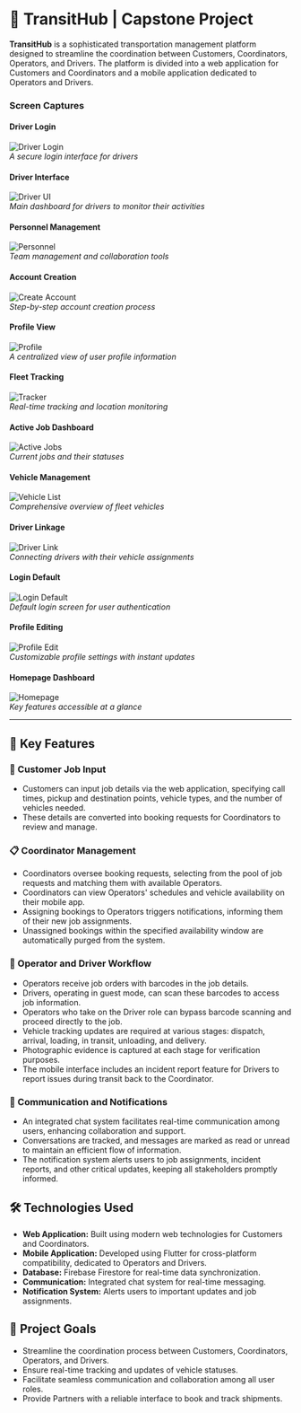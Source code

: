 # 🚀 TransitHub | Capstone Project

**TransitHub** is a sophisticated transportation management platform designed to streamline the coordination between Customers, Coordinators, Operators, and Drivers. The platform is divided into a web application for Customers and Coordinators and a mobile application dedicated to Operators and Drivers.

### Screen Captures
#### Driver Login
![Driver Login](/Android%20-%201080x2400/driver_login.png)  
*A secure login interface for drivers*

#### Driver Interface
![Driver UI](/Android%20-%201080x2400/driver_u_i2.png)  
*Main dashboard for drivers to monitor their activities*

#### Personnel Management
![Personnel](/Android%20-%201080x2400/personnel.png)  
*Team management and collaboration tools*

#### Account Creation
![Create Account](/Android%20-%201080x2400/create_account.png)  
*Step-by-step account creation process*

#### Profile View
![Profile](/Android%20-%201080x2400/profile.png)  
*A centralized view of user profile information*

#### Fleet Tracking
![Tracker](/Android%20-%201080x2400/tracker.png)  
*Real-time tracking and location monitoring*

#### Active Job Dashboard
![Active Jobs](/Android%20-%201080x2400/list_active_jobs.png)  
*Current jobs and their statuses*

#### Vehicle Management
![Vehicle List](/Android%20-%201080x2400/list_of_vehicles.png)  
*Comprehensive overview of fleet vehicles*

#### Driver Linkage
![Driver Link](/Android%20-%201080x2400/driver_link.png)  
*Connecting drivers with their vehicle assignments*

#### Login Default
![Login Default](/Android%20-%201080x2400/login_default.png)  
*Default login screen for user authentication*

#### Profile Editing
![Profile Edit](/Android%20-%201080x2400/profile_edit.png)  
*Customizable profile settings with instant updates*

#### Homepage Dashboard
![Homepage](/Android%20-%201080x2400/homepage.png)  
*Key features accessible at a glance*

---

## 🌟 Key Features

### 📝 Customer Job Input
- Customers can input job details via the web application, specifying call times, pickup and destination points, vehicle types, and the number of vehicles needed.
- These details are converted into booking requests for Coordinators to review and manage.

### 📋 Coordinator Management
- Coordinators oversee booking requests, selecting from the pool of job requests and matching them with available Operators.
- Coordinators can view Operators' schedules and vehicle availability on their mobile app.
- Assigning bookings to Operators triggers notifications, informing them of their new job assignments.
- Unassigned bookings within the specified availability window are automatically purged from the system.

### 🚚 Operator and Driver Workflow
- Operators receive job orders with barcodes in the job details.
- Drivers, operating in guest mode, can scan these barcodes to access job information.
- Operators who take on the Driver role can bypass barcode scanning and proceed directly to the job.
- Vehicle tracking updates are required at various stages: dispatch, arrival, loading, in transit, unloading, and delivery.
- Photographic evidence is captured at each stage for verification purposes.
- The mobile interface includes an incident report feature for Drivers to report issues during transit back to the Coordinator.


### 💬 Communication and Notifications
- An integrated chat system facilitates real-time communication among users, enhancing collaboration and support.
- Conversations are tracked, and messages are marked as read or unread to maintain an efficient flow of information.
- The notification system alerts users to job assignments, incident reports, and other critical updates, keeping all stakeholders promptly informed.

## 🛠 Technologies Used
- **Web Application:** Built using modern web technologies for Customers and Coordinators.
- **Mobile Application:** Developed using Flutter for cross-platform compatibility, dedicated to Operators and Drivers.
- **Database:** Firebase Firestore for real-time data synchronization.
- **Communication:** Integrated chat system for real-time messaging.
- **Notification System:** Alerts users to important updates and job assignments.

## 🎯 Project Goals
- Streamline the coordination process between Customers, Coordinators, Operators, and Drivers.
- Ensure real-time tracking and updates of vehicle statuses.
- Facilitate seamless communication and collaboration among all user roles.
- Provide Partners with a reliable interface to book and track shipments.
